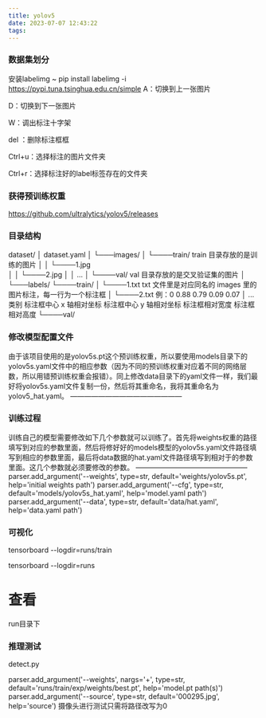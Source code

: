 ```yaml
---
title: yolov5
date: 2023-07-07 12:43:22
tags:
---
```

### 数据集划分
安装labelimg
~ pip install labelimg -i https://pypi.tuna.tsinghua.edu.cn/simple
A：切换到上一张图片

D：切换到下一张图片

W：调出标注十字架

del ：删除标注框框

Ctrl+u：选择标注的图片文件夹

Ctrl+r：选择标注好的label标签存在的文件夹

### 获得预训练权重
https://github.com/ultralytics/yolov5/releases

### 目录结构

dataset/
│   dataset.yaml
│
└───images/
│       └────train/           train 目录存放的是训练的图片
│       │      └────1.jpg   
│       │      └────2.jpg
│       │       ...
│       └────val/             val 目录存放的是交叉验证集的图片
│   
└───labels/
        └────train/
        │      └────1.txt     txt 文件里是对应同名的 images 里的图片标注，每一行为一个标注框
        │      └────2.txt     例：0     0.88                 0.79                  0.09           0.07
        │       ...              类别  标注框中心 x 轴相对坐标  标注框中心 y 轴相对坐标  标注框相对宽度    标注框相对高度
        └────val/  

### 修改模型配置文件
由于该项目使用的是yolov5s.pt这个预训练权重，所以要使用models目录下的yolov5s.yaml文件中的相应参数（因为不同的预训练权重对应着不同的网络层数，所以用错预训练权重会报错）。同上修改data目录下的yaml文件一样，我们最好将yolov5s.yaml文件复制一份，然后将其重命名，我将其重命名为yolov5_hat.yaml。
————————————————

### 训练过程
训练自己的模型需要修改如下几个参数就可以训练了。首先将weights权重的路径填写到对应的参数里面，然后将修好好的models模型的yolov5s.yaml文件路径填写到相应的参数里面，最后将data数据的hat.yaml文件路径填写到相对于的参数里面。这几个参数就必须要修改的参数。
————————————————
    parser.add_argument('--weights', type=str, default='weights/yolov5s.pt', help='initial weights path')
    parser.add_argument('--cfg', type=str, default='models/yolov5s_hat.yaml', help='model.yaml path')
    parser.add_argument('--data', type=str, default='data/hat.yaml', help='data.yaml path')



### 可视化
tensorboard --logdir=runs/train

tensorboard --logdir=runs

# 查看
run目录下

### 推理测试
detect.py

parser.add_argument('--weights', nargs='+', type=str, default='runs/train/exp/weights/best.pt', help='model.pt path(s)')
 parser.add_argument('--source', type=str, default='000295.jpg', help='source') 
摄像头进行测试只需将路径改写为0
